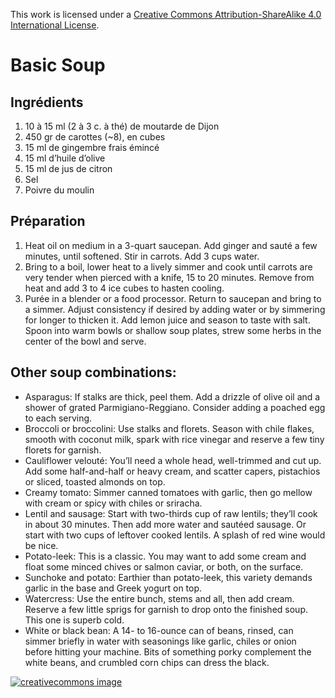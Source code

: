 This work is licensed under a
[Creative Commons Attribution-ShareAlike 4.0 International License](http://creativecommons.org/licenses/by-sa/4.0/).

# Basic Soup

## Ingrédients

1. 10 à 15 ml (2 à 3 c. à thé) de moutarde de Dijon
2. 450 gr de carottes (~8), en cubes
3. 15 ml de gingembre frais émincé
4. 15 ml d’huile d’olive
5. 15 ml de jus de citron
6. Sel
7. Poivre du moulin

## Préparation

1. Heat oil on medium in a 3-quart saucepan. Add ginger and sauté a few minutes, until softened. Stir in carrots. Add 3 cups water.
2. Bring to a boil, lower heat to a lively simmer and cook until carrots are very tender when pierced with a knife, 15 to 20 minutes. Remove from heat and add 3 to 4 ice cubes to hasten cooling.
3. Purée in a blender or a food processor. Return to saucepan and bring to a simmer. Adjust consistency if desired by adding water or by simmering for longer to thicken it. Add lemon juice and season to taste with salt. Spoon into warm bowls or shallow soup plates, strew some herbs in the center of the bowl and serve.

## Other soup combinations:

- Asparagus: If stalks are thick, peel them. Add a drizzle of olive oil and a shower of grated Parmigiano-Reggiano. Consider adding a poached egg to each serving.
- Broccoli or broccolini: Use stalks and florets. Season with chile flakes, smooth with coconut milk, spark with rice vinegar and reserve a few tiny florets for garnish.
- Cauliflower velouté: You’ll need a whole head, well-trimmed and cut up. Add some half-and-half or heavy cream, and scatter capers, pistachios or sliced, toasted almonds on top.
- Creamy tomato: Simmer canned tomatoes with garlic, then go mellow with cream or spicy with chiles or sriracha.
- Lentil and sausage: Start with two-thirds cup of raw lentils; they’ll cook in about 30 minutes. Then add more water and sautéed sausage. Or start with two cups of leftover cooked lentils. A splash of red wine would be nice.
- Potato-leek: This is a classic. You may want to add some cream and float some minced chives or salmon caviar, or both, on the surface.
- Sunchoke and potato: Earthier than potato-leek, this variety demands garlic in the base and Greek yogurt on top.
- Watercress: Use the entire bunch, stems and all, then add cream. Reserve a few little sprigs for garnish to drop onto the finished soup. This one is superb cold.
- White or black bean: A 14- to 16-ounce can of beans, rinsed, can simmer briefly in water with seasonings like garlic, chiles or onion before hitting your machine. Bits of something porky complement the white beans, and crumbled corn chips can dress the black.

[![creativecommons image](https://i.creativecommons.org/l/by-sa/4.0/80x15.png)](http://creativecommons.org/licenses/by-sa/4.0/)
